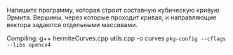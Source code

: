 Напишите программу, которая строит составную кубическую кривую Эрмита. Вершины,
через которые проходит кривая, и направляющие вектора задаются отдельными массивами.

Compiling: g++ hermiteCurves.cpp utils.cpp -o curves `pkg-config --cflags --libs opencv4`